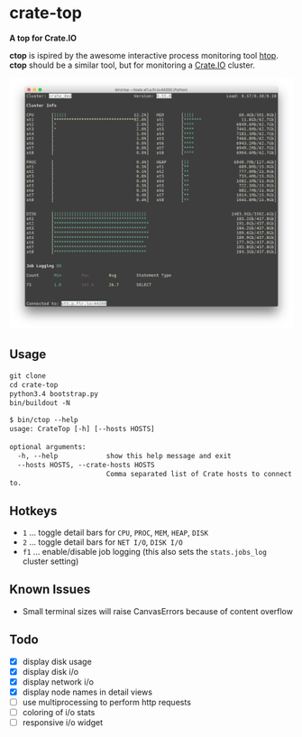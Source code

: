 # crate-top

**A top for Crate.IO**

**ctop** is ispired by the awesome interactive process monitoring tool [htop](http://hisham.hm/htop/). **ctop** should be a similar tool, but for monitoring a [Crate.IO](https://crate.io) cluster.

![Screenshot of ctop in action](screenshot.png)

## Usage

```
git clone
cd crate-top
python3.4 bootstrap.py
bin/buildout -N
```

```console
$ bin/ctop --help
usage: CrateTop [-h] [--hosts HOSTS]

optional arguments:
  -h, --help            show this help message and exit
  --hosts HOSTS, --crate-hosts HOSTS
                        Comma separated list of Crate hosts to connect to.
```

## Hotkeys

- `1` ... toggle detail bars for `CPU`, `PROC`, `MEM`, `HEAP`, `DISK`
- `2` ... toggle detail bars for `NET I/O`, `DISK I/O`
- `f1` ... enable/disable job logging (this also sets the `stats.jobs_log` cluster setting)

## Known Issues

- Small terminal sizes will raise CanvasErrors because of content overflow

## Todo

- [x] display disk usage
- [x] display disk i/o
- [x] display network i/o
- [x] display node names in detail views
- [ ] use multiprocessing to perform http requests
- [ ] coloring of i/o stats
- [ ] responsive i/o widget
